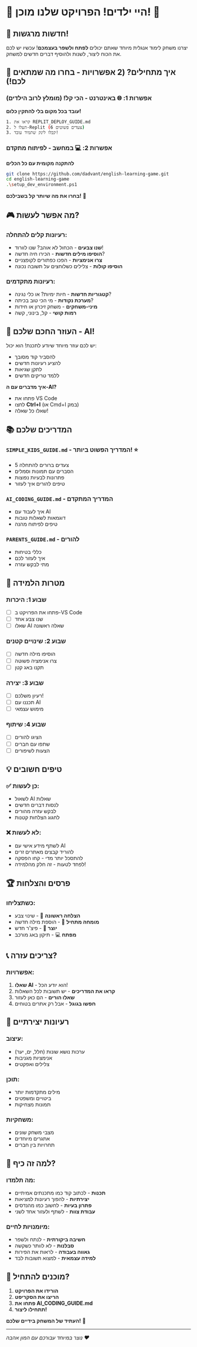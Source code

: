 # 🎉 היי ילדים! הפרויקט שלנו מוכן! 🎉

## 🌟 חדשות מרגשות!
יצרנו משחק לימוד אנגלית מיוחד שאתם יכולים **לפתח ולשפר בעצמכם**! עכשיו יש לכם את הכוח ליצור, לשנות ולהוסיף דברים חדשים למשחק.

## 🚀 איך מתחילים? (2 אפשרויות - בחרו מה שמתאים לכם!)

### אפשרות 1: 🌐 באינטרנט - הכי קל! (מומלץ לרוב הילדים)
**עובד בכל מקום בלי להתקין כלום!**
```bash
1. קראו את REPLIT_DEPLOY_GUIDE.md
2. העלו ל-Replit (6 צעדים פשוטים)
3. קבלו לינק שתמיד עובד!
```

### אפשרות 2: 💻 במחשב - לפיתוח מתקדם
**להתקנה מקומית עם כל הכלים**
```bash
git clone https://github.com/dadvant/english-learning-game.git
cd english-learning-game
.\setup_dev_environment.ps1
```

**בחרו את מה שיותר קל בשבילכם!** 🎯

## 🎮 מה אפשר לעשות?

### רעיונות קלים להתחלה:
- **שנו צבעים** - הכחול לא אוהב? שנו לוורוד!
- **הוסיפו מילים חדשות** - הכירו חיה חדשה?
- **צרו אנימציות** - הפכו כפתורים לקופצניים
- **הוסיפו קולות** - צלילים כשלוחצים על תשובה נכונה

### רעיונות מתקדמים:
- **קטגוריות חדשות** - חיות ימיות? או כלי נגינה?
- **מערכת נקודות** - מי הכי טוב בכיתה?
- **מיני-משחקים** - משחק זיכרון או חידות
- **רמות קושי** - קל, בינוני, קשה

## 🤖 העוזר החכם שלכם - AI!

יש לכם עוזר מיוחד שיודע לתכנת! הוא יכול:
- להסביר קוד מסובך
- להציע רעיונות חדשים
- לתקן שגיאות
- ללמד טריקים חדשים

**איך מדברים עם ה-AI?**
- פתחו את VS Code
- לחצו **Ctrl+I** (או Cmd+I במק)
- שאלו כל שאלה!

## 📚 המדריכים שלכם

### `SIMPLE_KIDS_GUIDE.md` - המדריך הפשוט ביותר! ⭐
- 5 צעדים ברורים להתחלה
- הסברים עם תמונות וסמלים
- פתרונות לבעיות נפוצות
- טיפים להורים איך לעזור

### `AI_CODING_GUIDE.md` - המדריך המתקדם
- איך לעבוד עם AI
- דוגמאות לשאלות טובות
- טיפים לפיתוח מהנה

### `PARENTS_GUIDE.md` - להורים
- כללי בטיחות
- איך לעזור לכם
- מתי לבקש עזרה

## 🎯 מטרות הלמידה

### שבוע 1: היכרות
- [ ] פתחו את הפרויקט ב-VS Code
- [ ] שנו צבע אחד
- [ ] שאלו AI שאלה ראשונה

### שבוע 2: שינויים קטנים
- [ ] הוסיפו מילה חדשה
- [ ] צרו אנימציה פשוטה
- [ ] תקנו באג קטן

### שבוע 3: יצירה
- [ ] רעיון משלכם!
- [ ] תכננו עם AI
- [ ] מימוש עצמאי

### שבוע 4: שיתוף
- [ ] הציגו להורים
- [ ] שתפו עם חברים
- [ ] הצעות לשיפורים

## 💡 טיפים חשובים

### ✅ כן לעשות:
- לשאול AI שאלות
- לנסות דברים חדשים
- לבקש עזרה מהורים
- לחגוג הצלחות קטנות

### ❌ לא לעשות:
- לשתף מידע אישי עם AI
- להוריד קבצים מאתרים זרים
- להתסכל יותר מדי - קחו הפסקה
- לפחד לטעות - זה חלק מהלמידה!

## 🏆 פרסים והצלחות

### כשתצליחו:
- **הצלחה ראשונה** 🎉 - שינוי צבע
- **מומחה מתחיל** 🌟 - הוספת מילה חדשה
- **יוצר** 🚀 - פיצ'ר חדש
- **מפתח** 💻 - תיקון באג מורכב

## 📞 צריכים עזרה?

### אפשרויות:
1. **שאלו AI** - הוא יודע הכל!
2. **קראו את המדריכים** - יש תשובות לכל השאלות
3. **שאלו הורים** - הם כאן לעזור
4. **חפשו בגוגל** - אבל רק אתרים בטוחים

## 🎨 רעיונות יצירתיים

### עיצוב:
- ערכות נושא שונות (חלל, ים, יער)
- אנימציות מגניבות
- צלילים ואפקטים

### תוכן:
- מילים מתקדמות יותר
- ביטויים ומשפטים
- תמונות מצחיקות

### משחקיות:
- מצבי משחק שונים
- אתגרים מיוחדים
- תחרויות בין חברים

## 🌈 למה זה כיף?

### מה תלמדו:
- **תכנות** - לכתוב קוד כמו מתכנתים אמיתיים
- **יצירתיות** - להפוך רעיונות למציאות
- **פתרון בעיות** - לחשוב כמו מהנדסים
- **עבודת צוות** - לשתף ולעזור אחד לשני

### מיומנויות לחיים:
- **חשיבה ביקורתית** - לנתח ולשפר
- **סבלנות** - לא לוותר כשקשה
- **גאווה בעבודה** - לראות את הפירות
- **למידה עצמאית** - למצוא תשובות לבד

## 🚀 מוכנים להתחיל?

1. **הורידו את הפרויקט**
2. **הריצו את הסקריפט**
3. **פתחו את AI_CODING_GUIDE.md**
4. **תתחילו ליצור!**

**העתיד של המשחק בידיים שלכם!** 🌟

---

*נוצר במיוחד עבורכם עם המון אהבה ❤️*